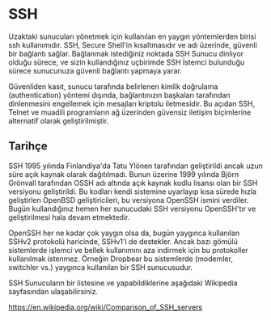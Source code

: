 # SSH

Uzaktaki sunucuları yönetmek için kullanılan en yaygın yöntemlerden birisi ssh kullanımıdır. SSH, Secure Shell'in kısaltmasıdır ve adı üzerinde, güvenli bir bağlantı sağlar. Bağlanmak istediğiniz noktada SSH Sunucu dinliyor olduğu sürece, ve sizin kullandığınız uçbirimde SSH İstemci bulunduğu sürece sunucunuza güvenli bağlantı yapmaya yarar.

Güvenliden kasıt, sunucu tarafında belirlenen kimlik doğrulama (authentication) yöntemi dışında, bağlantınızın başkaları tarafından dinlenmesini engellemek için mesajları kriptolu iletmesidir. Bu açıdan SSH, Telnet ve muadili programların ağ üzerinden güvensiz iletişim biçimlerine alternatif olarak geliştirilmiştir.

## Tarihçe

SSH 1995 yılında Finlandiya'da Tatu Ylönen tarafından geliştirildi ancak uzun süre açık kaynak olarak dağıtılmadı. Bunun üzerine 1999 yılında Björn Grönvall tarafından OSSH adı altında açık kaynak kodlu lisansı olan bir SSH versiyonu geliştirildi. Bu kodları kendi sistemine uyarlayıp kısa sürede hızla geliştirlen OpenBSD geliştiricileri, bu versiyona OpenSSH ismini verdiler. Bugün kullandığınız hemen her sunucudaki SSH versiyonu OpenSSH'tır ve geliştirilmesi hala devam etmektedir.

OpenSSH her ne kadar çok yaygın olsa da, bugün yaygınca kullanılan SSHv2 protokolü haricinde, SSHv1'i de destekler. Ancak bazı gömülü sistemlerde işlemci ve bellek kullanımını aza indirmek için bu protokoller kullanılmak istenmez. Örneğin Dropbear bu sistemlerde (modemler, switchler vs.) yaygınca kullanılan bir SSH sunucusudur.

SSH Sunucuların bir listesine ve yapabildiklerine aşağıdaki Wikipedia sayfasından ulaşabilirsiniz.

https://en.wikipedia.org/wiki/Comparison_of_SSH_servers